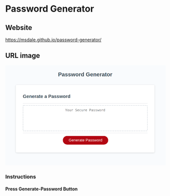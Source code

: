 # Password Generator

## Website
https://msdale.github.io/password-generator/

## URL image
![Password-Generator](./assets/images/password-generator.png)

### Instructions
#### Press Generate-Password Button